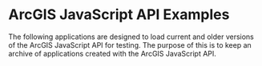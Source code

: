 # ArcGIS JavaScript API Examples

The following applications are designed to load current and older versions of the ArcGIS JavaScript API for testing. The purpose of this is to keep an archive of applications created with the ArcGIS JavaScript API.

